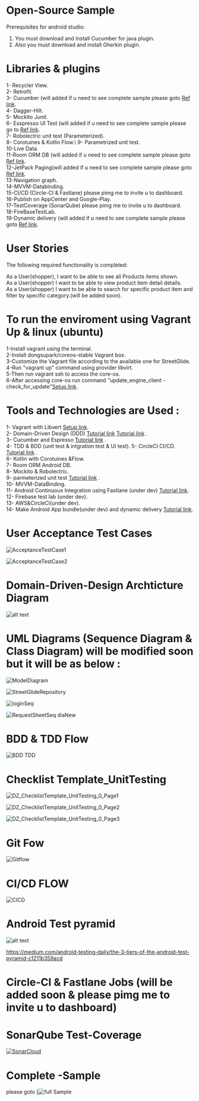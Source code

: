 # Open-Source Sample
Prerequisites for android studio: 
1. You must download and install Cucumber for java plugin.
2. Also you must download and install Gherkin plugin.

# Libraries & plugins 
1- Recycler View.\
2- Retrofit.\
3- Cucumber (will added if u need to see complete sample please goto [Ref link](https://github.com/YassinELhadedy/Build-Android-App-Sample1-CompleteCycle).\
4- Dagger-Hilt.\
5- Mockito Junit.\
6- Esspresso UI Test (will added if u need to see complete sample please go to [Ref link](https://github.com/YassinELhadedy/Build-Android-App-Sample1-CompleteCycle).\
7- Robolectric unit test (Parameterized).\
8- Corotuines & Kotlin Flow.\ 
9- Parametrized unit test.\
10-Live Data.\
11-Room ORM DB (will added if u need to see complete sample please goto [Ref link](https://github.com/YassinELhadedy/Build-Android-App-Sample1-CompleteCycle).\
12-JetPack Paging(will added if u need to see complete sample please goto [Ref link](https://github.com/YassinELhadedy/NewMovieApp).\
13-Navigation graph.\
14-MVVM-Databinding.\
15-CI/CD (Circle-CI & Fastlane) please pimg me to invite u to dashboard.\
16-Publish on AppCenter and Google-Play.\
17-TestCoverage (SonarQube) please pimg me to invite u to dashboard.\
18-FireBaseTestLab.\
19-Dynamic delivery (will added if u need to see complete sample please goto [Ref link](https://github.com/googlecodelabs/android-dynamic-features).

# User Stories
The following required functionality is completed:

As a User(shopper), I want to be able to see all Products items shown.\
As a User(shopper) I want to be able to view product item detail details.\
As a User(shopper) I want to be able to search for specific product item and filter by specific category.(will be added soon).

 
# To run the enviroment using Vagrant Up & linux (ubuntu)

1-Install vagrant using the terminal.\
2-Install dongsupark/coreos-stable Vagrant box.\
3-Customize the Vagrant file according to the available one for StreetGlide.\
4-Run "vagrant up" command using provider libvirt.\
5-Then run vagrant ssh to access the core-os.\
6-After accessing core-os run command "update_engine_client -check_for_update"[Setup link](https://www.vagrantup.com/intro/index.html).


# Tools and Technologies are Used :
1- Vagrant with Libvert [Setup link](https://docs.cumulusnetworks.com/display/VX/Vagrant+and+Libvirt+with+KVM+or+QEMU).\
2- Domain-Driven Design (DDD) [Tutorial link](http://www.zankavtaskin.com/2014/12/applied-domain-driven-design-ddd-part-0.html) [Tutorial link](https://www.codeproject.com/Articles/339725/Domain-Driven-Design-Clear-Your-Concepts-Before-Yo) .\
3- Cucumber and Espresso [Tutorial link](https://medium.com/gumtree-dev-team/android-bdd-with-cucumber-and-espresso-the-full-guide-9c20cfcb8535) .\
4- TDD & BDD (unit test & intgration test & UI test).
5- CircleCI CI/CD. [Tutorial link](https://proandroiddev.com/circleci-with-android-continuous-integration-3ecd98f92bd4) .\
6- Kotlin with Corotuines &Flow.\
7- Room ORM Android DB.\
8- Mockito & Robolectric.\
9- parmeterized unit test [Tutorial link](https://www.tutorialspoint.com/junit/junit_parameterized_test.htm) .\
10- MVVM-DataBinding.\
11- Android Continuous Integration using Fastlane (under dev) [Tutorial link](https://medium.com/pink-room-club/android-continuous-integration-using-fastlane-and-circleci-2-0-part-i-7204e2e7b8b).\
12- Firebase test lab (under dev).\
13- AWS&CircleCI(under dev).\
14- Make Android App bundle(under dev) and dynamic delivery [Tutorial link](https://www.youtube.com/watch?v=9D63S4ZRBls).


# User Acceptance Test Cases 
![AcceptanceTestCase1](https://user-images.githubusercontent.com/15185524/60012311-ed6d0700-967b-11e9-8f30-2f4c250017c7.PNG)

![AcceptanceTestCase2](https://user-images.githubusercontent.com/15185524/60012458-489ef980-967c-11e9-8fd8-38a341f0d600.PNG)


# Domain-Driven-Design Archticture Diagram
 ![alt text](http://1.bp.blogspot.com/-f9QYYWLc1Uk/UoKzpDHYkkI/AAAAAAAACA4/OD1bq9MLYFY/s1600/DDD_png_pure.png)

 
 
# UML Diagrams (Sequence Diagram & Class Diagram) will be modified soon but it will be as below :
![ModelDiagram](https://user-images.githubusercontent.com/15185524/60013139-feb71300-967d-11e9-959c-2689ce276207.png)


![StreetGlideRepository](https://user-images.githubusercontent.com/15185524/60013243-42aa1800-967e-11e9-8f32-6774384c7d70.png)


![loginSeq](https://user-images.githubusercontent.com/15185524/60013055-c7e0fd00-967d-11e9-99bb-8876bc9bca7d.png)


![RequestSheetSeq diaNew](https://user-images.githubusercontent.com/15185524/60013190-1f7f6880-967e-11e9-9931-5748a426f9c9.png)


# BDD & TDD Flow  
![BDD TDD](https://user-images.githubusercontent.com/15185524/60012542-813ed300-967c-11e9-9883-9359e7d0efbc.png)


# Checklist Template_UnitTesting

![DZ_ChecklistTemplate_UnitTesting_0_Page1](https://user-images.githubusercontent.com/15185524/60012698-eabee180-967c-11e9-955c-aa356d6960ec.png)


![DZ_ChecklistTemplate_UnitTesting_0_Page2](https://user-images.githubusercontent.com/15185524/60012772-1e017080-967d-11e9-95e6-623ac2450042.png)


![DZ_ChecklistTemplate_UnitTesting_0_Page3](https://user-images.githubusercontent.com/15185524/60012883-5a34d100-967d-11e9-8bca-8d1ca1b4d5ef.png)



# Git Fow 
![Gitflow](https://user-images.githubusercontent.com/15185524/60012960-8b150600-967d-11e9-9b41-fe7f1c51fe9a.png)

# CI/CD FLOW 
![CICD](https://user-images.githubusercontent.com/15185524/60012620-b77c5280-967c-11e9-8a3f-721e7265f82b.png)


# Android Test pyramid 

![alt text](https://cdn-images-1.medium.com/max/1563/1*6M7_pT_2HJR-o-AXgkHU0g.jpeg)

https://medium.com/android-testing-daily/the-3-tiers-of-the-android-test-pyramid-c1211b359acd

# Circle-CI & Fastlane Jobs (will be added soon &  please pimg me to invite u to dashboard)

# SonarQube Test-Coverage

[![SonarCloud](https://sonarcloud.io/images/project_badges/sonarcloud-white.svg)](https://sonarcloud.io/dashboard?id=YassinELhadedy_EcommerceProductApp)

# Complete -Sample 
 please goto  [![full Sample](https://github.com/YassinELhadedy/Build-Android-App-Sample1-CompleteCycle)

